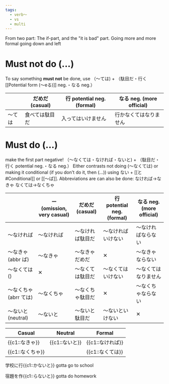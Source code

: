 ```yaml
---
tags:
  - verb〜
  - vs
  - multi
---
```

From two part: The if-part, and the "it is bad" part.
Going more and more formal going down and left

# Must not do (...)
To say something **must not** be done, use （〜ては) + （駄目だ・行く [[Potential form (〜eる)]] neg.・なる neg.）

|     | だめだ (casual) | 行 potential neg.(formal) | なる neg. (more official) |
| --- | ------------ | ------------------------ | ----------------------- |
| 〜ては | 食べては駄目だ      | 入ってはいけません                | 行かなくてはなりません             |
# Must do (...)
make the first part negative!
（〜なくては・なければ・ないと) + （駄目だ・行く potential neg.・なる neg.）
Either contrasts not doing (〜なくては) or making it conditional (if you don't do it, then (...)) using ない + [[と#Conditional]] or [[〜ば]].
Abbreviations are can also be done:
なければ→なきゃ
なくては→なくちゃ


|                 | ー (omission, very casual) | だめだ (casual) | 行 potential neg. (formal) | なる neg. (more official) |
| --------------- | ------------------------- | ------------ | ------------------------- | ----------------------- |
| 〜なければ           | 〜なければ                     | 〜なければ駄目だ     | 〜なければいけない                 | 〜なければならない               |
| 〜なきゃ (abbr ば)   | 〜なきゃ                      | 〜なきゃだめだ      | ✕                         | 〜なきゃならない                |
| 〜なくては ()        | ✕                         | 〜なくては駄目だ     | 〜なくてはいけない                 | 〜なくてはなりません              |
| 〜なくちゃ (abrr ては) | 〜なくちゃ                     | 〜なくちゃ駄目だ     | ✕                         | 〜なくちゃならない               |
| 〜ないと (neutral)  | 〜ないと                      | 〜ないと駄目だ      | 〜ないといけない                  | ✕                       |

| Casual       | Neutral     | Formal             |
| ------------ | ----------- | ------------------ |
| {{c1::なきゃ}}  | {{c1::ないと}} | {{c1::なければ}}  <br> |
| {{c1::なくちゃ}} |             | {{c1::なくては}}       |

学校に行{{c1::かないと}}
gotta go to school

宿題を作{{c1::らないと}}
gotta do homework